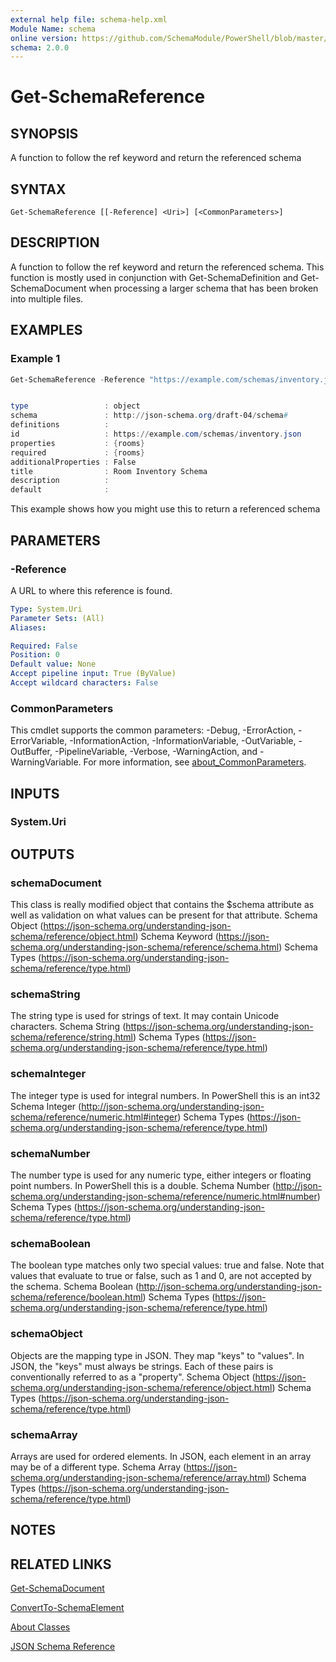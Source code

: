 ```yaml
---
external help file: schema-help.xml
Module Name: schema
online version: https://github.com/SchemaModule/PowerShell/blob/master/docs/Get-SchemaReference.md#get-schemareference
schema: 2.0.0
---
```


# Get-SchemaReference

## SYNOPSIS

A function to follow the ref keyword and return the referenced schema

## SYNTAX

```
Get-SchemaReference [[-Reference] <Uri>] [<CommonParameters>]
```

## DESCRIPTION

A function to follow the ref keyword and return the referenced schema. This
function is mostly used in conjunction with Get-SchemaDefinition and
Get-SchemaDocument when processing a larger schema that has been broken into
multiple files.

## EXAMPLES

### Example 1

```powershell
Get-SchemaReference -Reference "https://example.com/schemas/inventory.json" |fl *


type                 : object
schema               : http://json-schema.org/draft-04/schema#
definitions          :
id                   : https://example.com/schemas/inventory.json
properties           : {rooms}
required             : {rooms}
additionalProperties : False
title                : Room Inventory Schema
description          :
default              :
```

This example shows how you might use this to return a referenced schema

## PARAMETERS

### -Reference

A URL to where this reference is found.

```yaml
Type: System.Uri
Parameter Sets: (All)
Aliases:

Required: False
Position: 0
Default value: None
Accept pipeline input: True (ByValue)
Accept wildcard characters: False
```

### CommonParameters
This cmdlet supports the common parameters: -Debug, -ErrorAction, -ErrorVariable, -InformationAction, -InformationVariable, -OutVariable, -OutBuffer, -PipelineVariable, -Verbose, -WarningAction, and -WarningVariable. For more information, see [about_CommonParameters](http://go.microsoft.com/fwlink/?LinkID=113216).

## INPUTS

### System.Uri
## OUTPUTS

### schemaDocument
This class is really modified object that contains the $schema attribute as well as validation on what values can be present for that attribute. Schema Object (https://json-schema.org/understanding-json-schema/reference/object.html) Schema Keyword (https://json-schema.org/understanding-json-schema/reference/schema.html) Schema Types (https://json-schema.org/understanding-json-schema/reference/type.html)

### schemaString
The string type is used for strings of text. It may contain Unicode characters. Schema String (https://json-schema.org/understanding-json-schema/reference/string.html) Schema Types (https://json-schema.org/understanding-json-schema/reference/type.html)

### schemaInteger
The integer type is used for integral numbers. In PowerShell this is an int32 Schema Integer (http://json-schema.org/understanding-json-schema/reference/numeric.html#integer) Schema Types (https://json-schema.org/understanding-json-schema/reference/type.html)

### schemaNumber
The number type is used for any numeric type, either integers or floating point numbers. In PowerShell this is a double. Schema Number (http://json-schema.org/understanding-json-schema/reference/numeric.html#number) Schema Types (https://json-schema.org/understanding-json-schema/reference/type.html)

### schemaBoolean
The boolean type matches only two special values: true and false. Note that values that evaluate to true or false, such as 1 and 0, are not accepted by the schema. Schema Boolean (http://json-schema.org/understanding-json-schema/reference/boolean.html) Schema Types (https://json-schema.org/understanding-json-schema/reference/type.html)

### schemaObject
Objects are the mapping type in JSON. They map "keys" to "values". In JSON, the "keys" must always be strings. Each of these pairs is conventionally referred to as a "property". Schema Object (https://json-schema.org/understanding-json-schema/reference/object.html) Schema Types (https://json-schema.org/understanding-json-schema/reference/type.html)

### schemaArray
Arrays are used for ordered elements. In JSON, each element in an array may be of a different type. Schema Array (https://json-schema.org/understanding-json-schema/reference/array.html) Schema Types (https://json-schema.org/understanding-json-schema/reference/type.html)

## NOTES

## RELATED LINKS

[Get-SchemaDocument](https://github.com/SchemaModule/PowerShell/blob/master/docs/Get-SchemaDocument.md#get-schemadocument)

[ConvertTo-SchemaElement](https://github.com/SchemaModule/PowerShell/blob/master/docs/ConvertTo-SchemaElement.md#convertto-schemaelement)

[About Classes](https://github.com/SchemaModule/PowerShell/blob/master/docs/about_Schema_Classes.md)

[JSON Schema Reference](https://json-schema.org/understanding-json-schema/reference/index.html)

